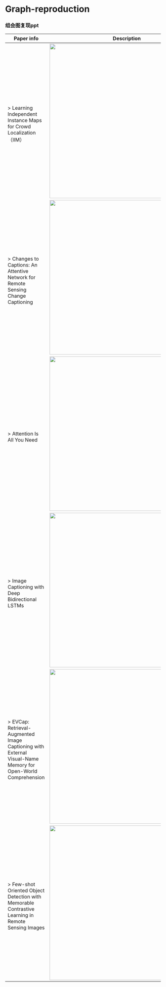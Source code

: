 # Graph-reproduction
### 组会图复现ppt
| Paper info | Description |
|---|---|
|<br/>> Learning Independent Instance Maps for Crowd Localization（IIM） | <div align="center"><img src="https://github.com/iOPENCap/Graph-reproduction/assets/121782993/40612ad4-1006-412d-95d2-51098a45901e" width="500">
|<br/>> Changes to Captions: An Attentive Network for Remote Sensing Change Captioning | <div align="center"><img src="https://github.com/iOPENCap/Graph-reproduction/assets/121782993/e05ee36c-3291-4c08-aae0-e9d992935022" width="500">
|<br/>> Attention Is All You Need | <div align="center"><img src="https://github.com/iOPENCap/Graph-reproduction/assets/121782993/baea6c14-3dc9-40b6-8626-91c71c3aff6f" width="500">
|<br/>> Image Captioning with Deep Bidirectional LSTMs | <div align="center"><img src="https://github.com/iOPENCap/Graph-reproduction/assets/121782993/bb30fa47-fc1c-4490-a7f8-05f9454ba708" width="500">
|<br/>> EVCap: Retrieval-Augmented Image Captioning with External Visual-Name Memory for Open-World Comprehension | <div align="center"><img src="https://github.com/iOPENCap/Graph-reproduction/assets/149236295/cae79037-407b-406b-b82d-aad9c1c52443" width="500">
|<br/>> Few-shot Oriented Object Detection with Memorable Contrastive Learning in Remote Sensing Images | <div align="center"><img src="https://github.com/iOPENCap/Graph-reproduction/assets/149236295/22698176-8881-42ba-9d33-530f48564841" width="500">

